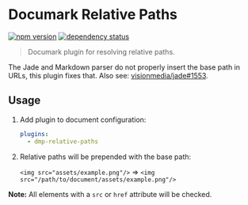 # Documark Relative Paths

[![npm version](https://badge.fury.io/js/dmp-relative-paths.svg)](http://badge.fury.io/js/dmp-relative-paths)
[![dependency status](https://david-dm.org/mauvm/dmp-relative-paths.svg)](https://david-dm.org/mauvm)

> Documark plugin for resolving relative paths.

The Jade and Markdown parser do not properly insert the base path in URLs, this plugin fixes that.
Also see: [visionmedia/jade#1553](https://github.com/visionmedia/jade/pull/1553).

## Usage

1. Add plugin to document configuration:

	```yaml
	plugins:
	  - dmp-relative-paths
	```

2. Relative paths will be prepended with the base path:

	`<img src="assets/example.png"/>` &rArr; `<img src="/path/to/document/assets/example.png"/>`

__Note:__ All elements with a `src` or `href` attribute will be checked.
